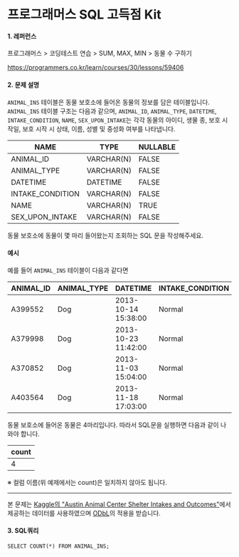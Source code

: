 # 프로그래머스 SQL 고득점 Kit
#### 1. 레퍼런스
프로그래머스 > 코딩테스트 연습 > SUM, MAX, MIN > 동물 수 구하기

https://programmers.co.kr/learn/courses/30/lessons/59406

#### 2. 문제 설명
`ANIMAL_INS` 테이블은 동물 보호소에 들어온 동물의 정보를 담은 테이블입니다. `ANIMAL_INS` 테이블 구조는 다음과 같으며,
 `ANIMAL_ID`, `ANIMAL_TYPE`, `DATETIME`, `INTAKE_CONDITION`, `NAME`, `SEX_UPON_INTAKE`는 각각 
 동물의 아이디, 생물 종, 보호 시작일, 보호 시작 시 상태, 이름, 성별 및 중성화 여부를 나타냅니다.

| NAME | TYPE | NULLABLE |  
| --- | --- | --- |  
| ANIMAL_ID | VARCHAR(N) | FALSE |  
| ANIMAL_TYPE | VARCHAR(N) | FALSE |  
| DATETIME | DATETIME | FALSE |
| INTAKE_CONDITION | VARCHAR(N) | FALSE |
| NAME | VARCHAR(N) | TRUE |
| SEX_UPON_INTAKE | VARCHAR(N) | FALSE |

동물 보호소에 동물이 몇 마리 들어왔는지 조회하는 SQL 문을 작성해주세요.

#### 예시
예를 들어 `ANIMAL_INS` 테이블이 다음과 같다면

| ANIMAL_ID | ANIMAL_TYPE | DATETIME | INTAKE_CONDITION | NAME | SEX_UPON_INTAKE |
|---|---|---|---|---|---|
| A399552 | Dog	| 2013-10-14 15:38:00 | Normal | Jack | Neutered Male | 
| A379998 | Dog	| 2013-10-23 11:42:00 | Normal | Disciple | Intact Male | 
| A370852 | Dog	| 2013-11-03 15:04:00 | Normal | Katie | Spayed Female | 
| A403564 | Dog	| 2013-11-18 17:03:00 | Normal | Anna | Spayed Female | 

동물 보호소에 들어온 동물은 4마리입니다. 따라서 SQL문을 실행하면 다음과 같이 나와야 합니다.

| count |
|---|
| 4 |

※ 컬럼 이름(위 예제에서는 count)은 일치하지 않아도 됩니다.

---
본 문제는 [Kaggle의 "Austin Animal Center Shelter Intakes and Outcomes"](https://www.kaggle.com/aaronschlegel/austin-animal-center-shelter-intakes-and-outcomes)에서 제공하는 데이터를 사용하였으며 [ODbL](https://opendatacommons.org/licenses/odbl/1.0/)의 적용을 받습니다.


#### 3. SQL쿼리
```mysql
SELECT COUNT(*) FROM ANIMAL_INS;
```


